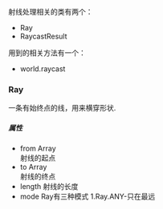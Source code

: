 射线处理相关的类有两个：<br>
* Ray<br>
* RaycastResult<br>

用到的相关方法有一个：<br>
* world.raycast

### Ray
一条有始终点的线，用来横穿形状.<br>
##### 属性
* from Array<br>
射线的起点
* to Array<br>
射线的终点
* length
射线的长度
* mode
Ray有三种模式
1.Ray.ANY-只在最远

